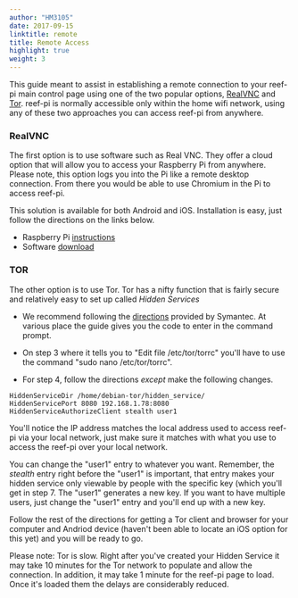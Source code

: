 ```yaml
---
author: "HM3105"
date: 2017-09-15
linktitle: remote
title: Remote Access
highlight: true
weight: 3
---
```


This guide  meant to assist in establishing a remote connection to your reef-pi main control page using one of the two popular options, [RealVNC](https://www.realvnc.com) and [Tor](https://www.torproject.org/projects/torbrowser.html.en). reef-pi is normally accessible only within the home wifi network, using any of these two approaches you can access reef-pi from anywhere.


### RealVNC

The first option is to use software such as Real VNC. They offer a cloud option that will allow you to access your Raspberry Pi from anywhere. Please note, this option logs you into the Pi like a remote desktop connection. From there you would be able to use Chromium in the Pi to access reef-pi. 

This solution is available for both Android and iOS. Installation is easy, just follow the directions on the links below.

- Raspberry Pi [instructions](https://www.realvnc.com/en/connect/docs/raspberry-pi.html#raspberry-pi-setup)
- Software [download](https://www.realvnc.com/en/connect/download/viewer/)

### TOR

The other option is to use Tor. Tor has a nifty function that is fairly secure and relatively easy to set up called *Hidden Services*

- We recommend following the [directions](https://www.symantec.com/connect/blogs/tor-hidden-services-home-device-and-services-security-and-privacy) provided by Symantec. At various place the guide gives you the code to enter in the command prompt. 

- On step 3 where it tells you to "Edit file /etc/tor/torrc" you'll have to use the command "sudo nano /etc/tor/torrc".

- For step 4, follow the directions *except* make the following changes.

```
HiddenServiceDir /home/debian-tor/hidden_service/
HiddenServicePort 8080 192.168.1.78:8080
HiddenServiceAuthorizeClient stealth user1
```

You'll notice the IP address matches the local address used to access reef-pi via your local network, just make sure it matches with what you use to access the reef-pi over your local network.

You can change the "user1" entry to whatever you want. Remember, the *stealth* entry right before the "user1" is important,  that entry makes your hidden service only viewable by people with the specific key (which you'll get in step 7. The "user1" generates a new key. If you want to have multiple users, just change the "user1" entry and you'll end up with a new key.

Follow the rest of the directions for getting a Tor client and browser for your computer and Andriod device (haven't been able to locate an iOS option for this yet) and you will be ready to go.

Please note: Tor is slow. Right after you've created your Hidden Service it may take 10 minutes for the Tor network to populate and allow the connection. In addition, it may take 1 minute for the reef-pi page to load. Once it's loaded them the delays are considerably reduced.
